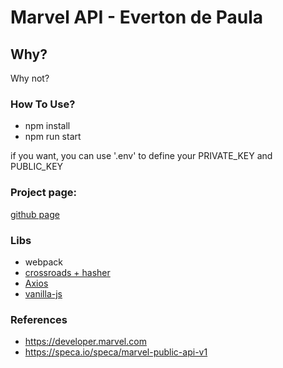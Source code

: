 # Marvel API - Everton de Paula

## Why?
Why not?

### How To Use? 

- npm install
- npm run start

if you want, you can use '.env' to define your PRIVATE_KEY and PUBLIC_KEY

### Project page: 
[github page](https://evertonthepaula.github.io/marvel.github.io/)

### Libs

- webpack
- [crossroads + hasher](http://millermedeiros.github.io/crossroads.js/)
- [Axios](https://github.com/axios/axios)
- [vanilla-js](http://vanilla-js.com/)

### References

- https://developer.marvel.com
- https://speca.io/speca/marvel-public-api-v1